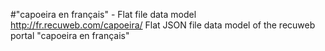 #"capoeira en français" - Flat file data model
http://fr.recuweb.com/capoeira/
Flat JSON file data model of the recuweb portal "capoeira en français"

